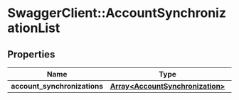 # SwaggerClient::AccountSynchronizationList

## Properties
Name | Type | Description | Notes
------------ | ------------- | ------------- | -------------
**account_synchronizations** | [**Array&lt;AccountSynchronization&gt;**](AccountSynchronization.md) |  | [optional] 


